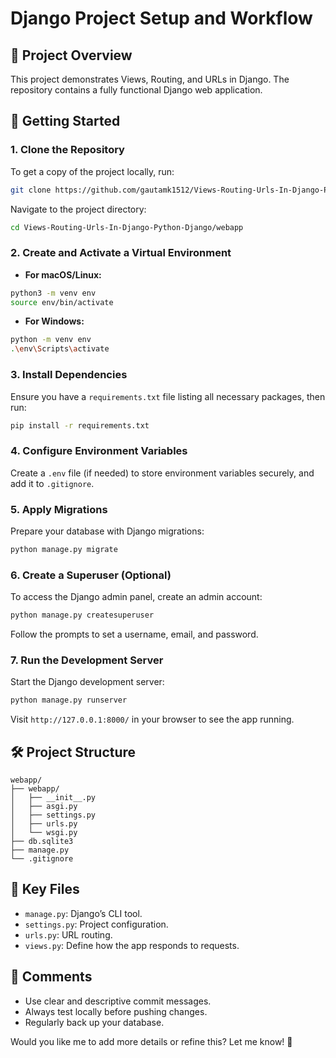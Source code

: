 # Django Project Setup and Workflow

## 📂 **Project Overview**
This project demonstrates Views, Routing, and URLs in Django. The repository contains a fully functional Django web application.

## 🚀 **Getting Started**

### 1. Clone the Repository

To get a copy of the project locally, run:
```bash
git clone https://github.com/gautamk1512/Views-Routing-Urls-In-Django-Python-Django.git
```

Navigate to the project directory:
```bash
cd Views-Routing-Urls-In-Django-Python-Django/webapp
```

### 2. Create and Activate a Virtual Environment

- **For macOS/Linux:**
```bash
python3 -m venv env
source env/bin/activate
```

- **For Windows:**
```bash
python -m venv env
.\env\Scripts\activate
```

### 3. Install Dependencies
Ensure you have a `requirements.txt` file listing all necessary packages, then run:
```bash
pip install -r requirements.txt
```

### 4. Configure Environment Variables
Create a `.env` file (if needed) to store environment variables securely, and add it to `.gitignore`.

### 5. Apply Migrations
Prepare your database with Django migrations:
```bash
python manage.py migrate
```

### 6. Create a Superuser (Optional)
To access the Django admin panel, create an admin account:
```bash
python manage.py createsuperuser
```
Follow the prompts to set a username, email, and password.

### 7. Run the Development Server
Start the Django development server:
```bash
python manage.py runserver
```
Visit `http://127.0.0.1:8000/` in your browser to see the app running.

## 🛠️ **Project Structure**
```
webapp/
├── webapp/
│   ├── __init__.py
│   ├── asgi.py
│   ├── settings.py
│   ├── urls.py
│   └── wsgi.py
├── db.sqlite3
├── manage.py
└── .gitignore
```

## 📘 **Key Files**
- `manage.py`: Django’s CLI tool.
- `settings.py`: Project configuration.
- `urls.py`: URL routing.
- `views.py`: Define how the app responds to requests.

## 📝 **Comments**
- Use clear and descriptive commit messages.
- Always test locally before pushing changes.
- Regularly back up your database.

Would you like me to add more details or refine this? Let me know! 🚀
